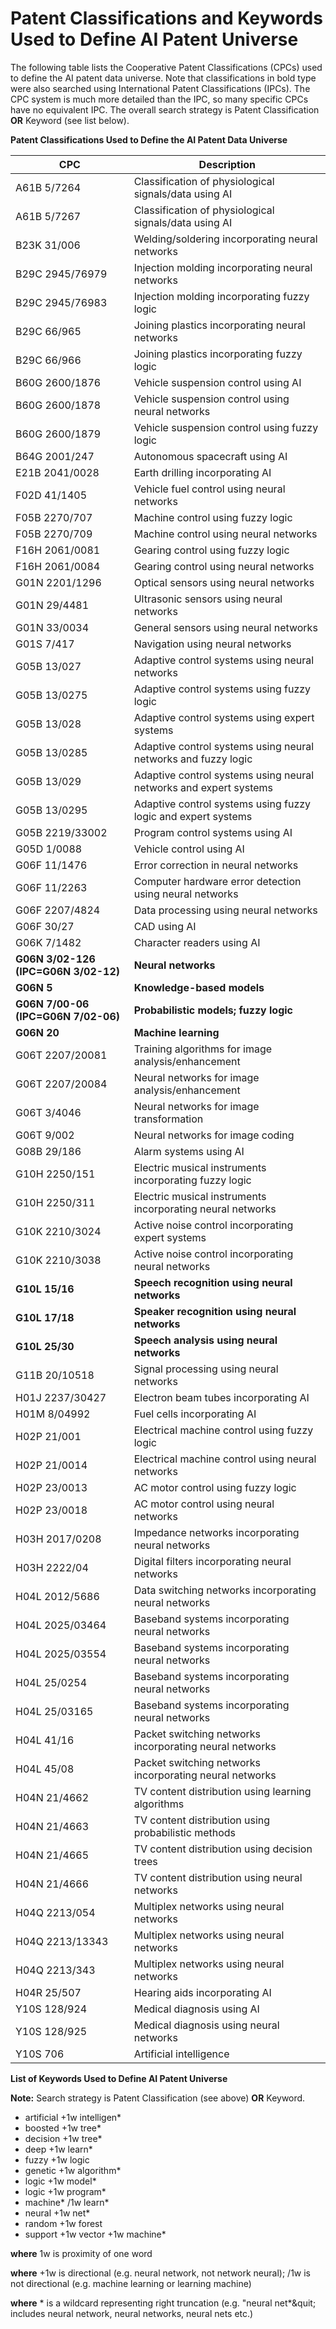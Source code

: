 # Patent Classifications and Keywords Used to Define AI Patent Universe

The following table lists the Cooperative Patent Classifications (CPCs) used to define the AI patent data universe. Note that classifications in bold type were also searched using International Patent Classifications (IPCs). The CPC system is much more detailed than the IPC, so many specific CPCs have no equivalent IPC. The overall search strategy is Patent Classification **OR** Keyword (see list below).

**Patent Classifications Used to Define the AI Patent Data Universe**

| **CPC** | **Description** |
| --- | --- |
| A61B 5/7264 | Classification of physiological signals/data using AI |
| A61B 5/7267 | Classification of physiological signals/data using AI |
| B23K 31/006 | Welding/soldering incorporating neural networks |
| B29C 2945/76979 | Injection molding incorporating neural networks |
| B29C 2945/76983 | Injection molding incorporating fuzzy logic |
| B29C 66/965 | Joining plastics incorporating neural networks |
| B29C 66/966 | Joining plastics incorporating fuzzy logic |
| B60G 2600/1876 | Vehicle suspension control using AI |
| B60G 2600/1878 | Vehicle suspension control using neural networks |
| B60G 2600/1879 | Vehicle suspension control using fuzzy logic |
| B64G 2001/247 | Autonomous spacecraft using AI |
| E21B 2041/0028 | Earth drilling incorporating AI |
| F02D 41/1405 | Vehicle fuel control using neural networks |
| F05B 2270/707 | Machine control using fuzzy logic |
| F05B 2270/709 | Machine control using neural networks |
| F16H 2061/0081 | Gearing control using fuzzy logic |
| F16H 2061/0084 | Gearing control using neural networks |
| G01N 2201/1296 | Optical sensors using neural networks |
| G01N 29/4481 | Ultrasonic sensors using neural networks |
| G01N 33/0034 | General sensors using neural networks |
| G01S 7/417 | Navigation using neural networks |
| G05B 13/027 | Adaptive control systems using neural networks |
| G05B 13/0275 | Adaptive control systems using fuzzy logic |
| G05B 13/028 | Adaptive control systems using expert systems |
| G05B 13/0285 | Adaptive control systems using neural networks and fuzzy logic |
| G05B 13/029 | Adaptive control systems using neural networks and expert systems |
| G05B 13/0295 | Adaptive control systems using fuzzy logic and expert systems |
| G05B 2219/33002 | Program control systems using AI |
| G05D 1/0088 | Vehicle control using AI |
| G06F 11/1476 | Error correction in neural networks |
| G06F 11/2263 | Computer hardware error detection using neural networks |
| G06F 2207/4824 | Data processing using neural networks |
| G06F 30/27 | CAD using AI |
| G06K 7/1482 | Character readers using AI |
| **G06N 3/02-126** **(IPC=G06N 3/02-12)**|**Neural networks** |
| **G06N 5** | **Knowledge-based models** |
| **G06N 7/00-06** **(IPC=G06N 7/02-06)**|**Probabilistic models; fuzzy logic** |
| **G06N 20** | **Machine learning** |
| G06T 2207/20081 | Training algorithms for image analysis/enhancement |
| G06T 2207/20084 | Neural networks for image analysis/enhancement |
| G06T 3/4046 | Neural networks for image transformation |
| G06T 9/002 | Neural networks for image coding |
| G08B 29/186 | Alarm systems using AI |
| G10H 2250/151 | Electric musical instruments incorporating fuzzy logic |
| G10H 2250/311 | Electric musical instruments incorporating neural networks |
| G10K 2210/3024 | Active noise control incorporating expert systems |
| G10K 2210/3038 | Active noise control incorporating neural networks |
| **G10L 15/16** | **Speech recognition using neural networks** |
| **G10L 17/18** | **Speaker recognition using neural networks** |
| **G10L 25/30** | **Speech analysis using neural networks** |
| G11B 20/10518 | Signal processing using neural networks |
| H01J 2237/30427 | Electron beam tubes incorporating AI |
| H01M 8/04992 | Fuel cells incorporating AI |
| H02P 21/001 | Electrical machine control using fuzzy logic |
| H02P 21/0014 | Electrical machine control using neural networks |
| H02P 23/0013 | AC motor control using fuzzy logic |
| H02P 23/0018 | AC motor control using neural networks |
| H03H 2017/0208 | Impedance networks incorporating neural networks |
| H03H 2222/04 | Digital filters incorporating neural networks |
| H04L 2012/5686 | Data switching networks incorporating neural networks |
| H04L 2025/03464 | Baseband systems incorporating neural networks |
| H04L 2025/03554 | Baseband systems incorporating neural networks |
| H04L 25/0254 | Baseband systems incorporating neural networks |
| H04L 25/03165 | Baseband systems incorporating neural networks |
| H04L 41/16 | Packet switching networks incorporating neural networks |
| H04L 45/08 | Packet switching networks incorporating neural networks |
| H04N 21/4662 | TV content distribution using learning algorithms |
| H04N 21/4663 | TV content distribution using probabilistic methods |
| H04N 21/4665 | TV content distribution using decision trees |
| H04N 21/4666 | TV content distribution using neural networks |
| H04Q 2213/054 | Multiplex networks using neural networks |
| H04Q 2213/13343 | Multiplex networks using neural networks |
| H04Q 2213/343 | Multiplex networks using neural networks |
| H04R 25/507 | Hearing aids incorporating AI |
| Y10S 128/924 | Medical diagnosis using AI |
| Y10S 128/925 | Medical diagnosis using neural networks |
| Y10S 706 | Artificial intelligence |

**List of Keywords Used to Define AI Patent Universe**

**Note:** Search strategy is Patent Classification (see above) **OR** Keyword.

- artificial +1w intelligen\*
- boosted +1w tree\*
- decision +1w tree\*
- deep +1w learn\*
- fuzzy +1w logic
- genetic +1w algorithm\*
- logic +1w model\*
- logic +1w program\*
- machine\* /1w learn\*
- neural +1w net\*
- random +1w forest
- support +1w vector +1w machine\*

**where** 1w is proximity of one word

**where** +1w is directional (e.g. neural network, not network neural); /1w is not directional (e.g. machine learning or learning machine) 

**where** \* is a wildcard representing right truncation (e.g. &quot;neural net\*&quit; includes neural network, neural networks, neural nets etc.)
